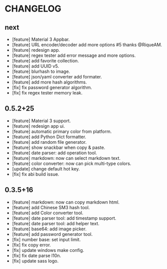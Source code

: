 # CHANGELOG

## next

* [feature] Material 3 Appbar.
* [feature] URL encoder/decoder add more options #5 thanks @RiqueAM.
* [feature] redesign app.
* [feature] regex tester add error message and more options.
* [feature] add favorite collection.
* [feature] add UUID v5.
* [feature] blurhash to image.
* [feature] json/yaml converter add formater.
* [feature] add more hash algorithms.
* [fix] fix password generator algorithm.
* [fix] fix regex tester memory leak.

## 0.5.2+25

* [feature] Material 3 support.
* [feature] redesign app ui.
* [feature] automatic primary color from platform.
* [feature] add Python Dict formatter.
* [feature] add random file generator.
* [feature] show snackbar when copy & paste.
* [feature] date parser: add operation tool.
* [feature] markdown: now can select markdown text.
* [feature] color converter: now can pick multi-type colors.
* [update] change default hot key.
* [fix] fix abi build issue.

## 0.3.5+16

* [feature] markdown: now can copy markdown html.
* [feature] add Chinese SM3 hash tool.
* [feature] add Color converter tool.
* [feature] date parser tool: add timestamp support.
* [feature] date parser tool: add helper text.
* [feature] base64: add image picker.
* [feature] add password generator tool.
* [fix] number base: set input limit.
* [fix] fix copy error.
* [fix] update windows make config.
* [fix] fix date parse l10n.
* [fix] update sass logo.
